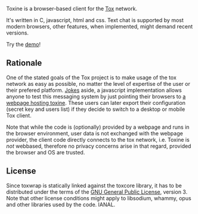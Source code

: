 Toxine is a browser-based client for the [Tox][1] network.

It's written in C, javascript, html and css.
Text chat is supported by most modern browsers, other features, when implemented, might demand
recent versions.

Try the [demo][2]!

Rationale
---------

One of the stated goals of the Tox project is to make usage of the tox network as easy as possible,
no matter the level of expertise of the user or their prefered platform. [Jokes][3] aside, a
javascript implementation allows anyone to test this messaging system by just pointing their
browsers to [a webpage hosting toxine][2].
These users can later export their configuration (secret key and users list) if they decide to
switch to a desktop or mobile Tox client.

Note that while the code is (optionally) provided by a webpage and runs in the browser environment,
user data is not exchanged with the webpage provider, the client code directly connects to the tox
network, i.e. Toxine is *not* webbased, therefore no privacy concerns arise in that regard,
provided the browser and OS are trusted.

License
-------

Since toxwrap is statically linked against the toxcore library, it has to be distributed under the
terms of the [GNU General Public License][4], version 3.
Note that other license conditions might apply to libsodium, whammy, opus and other libraries used
by the code. IANAL.

[1]: http://tox.im  "Tox peer-to-peer instant messaging network"
[2]: http://polymeris.github.io/toxine.html "Live Toxine demo"
[3]: http://blog.libtoxcore.so/193/tox-a-new-direction "Tox: A New Direction"
[4]: http://www.gnu.org/copyleft/gpl.html "GNU General Public License (GPLv3)"
